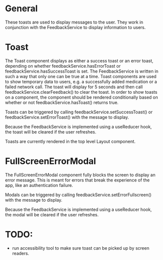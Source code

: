 # General

These toasts are used to display messages to the user. They work in conjunction with the FeedbackService to display information to users.

# Toast

The Toast component displays as either a success toast or an error toast, depending on whether feedbackService.hasErrorToast or feedbackService.hasSuccessToast is set. The FeedbackService is written in such a way that only one can be true at a time.
Toast components are used to show temporary data to users, e.g. a successfully added medication or a failed network call. The toast will display for 5 seconds and then call feedbackService.clearFeedback() to clear the toast.
In order to show toasts on a component, the <Toast /> component should be rendered conditionally based on whether or not feedbackService.hasToast() returns true.

Toasts can be triggered by calling feedbackService.setSuccessToast() or feedbackService.setErrorToast() with the message to display.

Because the FeedbackService is implemented using a useReducer hook, the toast will be cleared if the user refreshes.

Toasts are currently rendered in the top level Layout component.

# FullScreenErrorModal

The FullScreenErrorModal component fully blocks the screen to display an error message. This is meant for errors that break the experience of the app, like an authentication failure.

Modals can be triggered by calling feedbackService.setErrorFullscreen() with the message to display.

Because the FeedbackService is implemented using a useReducer hook, the modal will be cleared if the user refreshes.

# TODO:

-   run accessibility tool to make sure toast can be picked up by screen readers.
